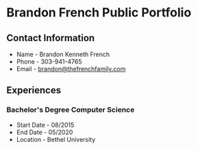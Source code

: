 # Brandon French Public Portfolio

## Contact Information
* Name - Brandon Kenneth French
* Phone - 303-941-4765
* Email - brandon@thefrenchfamily.com

## Experiences

### Bachelor's Degree Computer Science
* Start Date - 08/2015
* End Date - 05/2020
* Location - Bethel University 